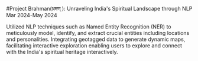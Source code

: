 #Project Brahman(भ्रमण् ): Unraveling India's Spiritual Landscape through NLP                                     Mar 2024-May 2024  

Utilized NLP techniques such as Named Entity Recognition (NER) to meticulously model, identify, and extract crucial entities including locations and personalities.
Integrating geotagged data to generate dynamic maps, facilitating interactive exploration enabling users to explore and connect with the India's spiritual heritage interactively.
